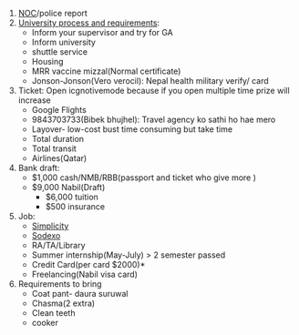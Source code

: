 1. [NOC](https://noc.moest.gov.np/profile)/police report
2. [University process and requirements](https://www.usd.edu/Admissions-and-Aid/International-Admissions/International-Graduate-Student-Checklist): 
    * Inform your supervisor and try for GA
    * Inform university
    * shuttle service
    * Housing
    * MRR vaccine mizzal(Normal certificate)
    * Jonson-Jonson(Vero verocil): Nepal health military verify/ card
3. Ticket: Open icgnotivemode because if you open multiple time prize will increase
    * Google Flights
    * 9843703733(Bibek bhujhel): Travel agency ko sathi ho hae mero
    * Layover- low-cost bust time consuming but take time
    * Total duration
    * Total transit
    * Airlines(Qatar)
4. Bank draft: 
    * $1,000 cash/NMB/RBB(passport and ticket who give more )
    * $9,000 Nabil(Draft)
       * $6,000 tuition
       * $500 insurance
5. Job:
    * [Simplicity](https://www.symplicity.com/?fbclid=IwAR2kD8iglqa3rhMBSsuIsW0gb6DzPBofka8D8nXGNNqnPOOhGmUhWtXXEIM)
    * [Sodexo](https://us.sodexo.com/home.html?fbclid=IwAR3vLi038QerJNkGrLPeqaU2kWwFg-5dlRzfU8U_6B5L_JSS5cZUuA76f0I)
    * RA/TA/Library
    * Summer internship(May-July) > 2 semester passed
    * Credit Card(per card $2000)*
    * Freelancing(Nabil visa card)
6. Requirements to bring
    * Coat pant- daura suruwal
    * Chasma(2 extra)
    * Clean teeth
    * cooker

